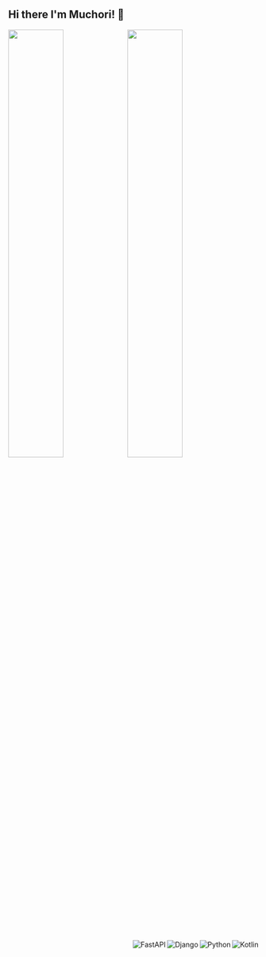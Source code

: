 ## Hi there I'm Muchori! 👋

<img align="left" width="47%" src="https://github-readme-stats.vercel.app/api?username=muchori&show_icons=true&theme=radical"/>
<img  width="47%" src="https://github-readme-stats.vercel.app/api/top-langs/?username=muchori&layout=compact"/>



<img align="right" alt="Kotlin" src="https://img.shields.io/badge/kotlin-%230095D5.svg?style=for-the-badge&logo=kotlin&logoColor=white"/>
<img align="right" alt="Python" src="https://img.shields.io/badge/python-3670A0?style=for-the-badge&logo=python&logoColor=ffdd54"/>
<img align="right" alt="Django" src="https://img.shields.io/badge/django-%23092E20.svg?style=for-the-badge&logo=django&logoColor=white" />
<img align="right" alt="FastAPI" src="https://img.shields.io/badge/FastAPI-005571?style=for-the-badge&logo=fastapi"/>

